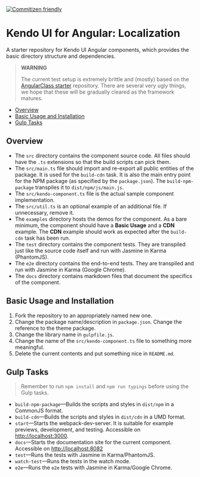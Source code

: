 [![Commitizen friendly](https://img.shields.io/badge/commitizen-friendly-brightgreen.svg)](http://commitizen.github.io/cz-cli/)

# Kendo UI for Angular: Localization

A starter repository for Kendo UI Angular components, which provides the basic directory structure and dependencies.

> **WARNING**
>
> The current test setup is extremely brittle and (mostly) based on the [AngularClass starter](https://github.com/AngularClass/angular2-webpack-starter) repository. There are several very ugly things, we hope that these will be gradually cleared as the framework matures.

* [Overview](https://github.com/telerik/kendo-angular-l10n/edit/l10n-service/README.md#overview)
* [Basic Usage and Installation](https://github.com/telerik/kendo-angular-l10n/edit/l10n-service/README.md#basic-usage-and-installation)
* [Gulp Tasks](https://github.com/telerik/kendo-angular-l10n/edit/l10n-service/README.md#gulp-tasks)

## Overview

- The `src` directory contains the component source code. All files should have the `.ts` extensions so that the build scripts can pick them.
- The `src/main.ts` file should import and re-export all public entities of the package. It is used for the `build-cdn` task. It is also the main entry point for the NPM package (as specified by the `package.json`). The `build-npm-package` transpiles it to `dist/npm/js/main.js`.
- The `src/kendo-component.ts` file is the actual sample component implementation.
- The `src/util.ts` is an optional example of an additional file. If unnecessary, remove it.
- The `examples` directory hosts the demos for the component. As a bare minimum, the component should have a **Basic Usage** and a **CDN** example.  The **CDN** example should work as expected after the `build-cdn` task has been run.
- The `test` directory contains the component tests. They are transpiled just like the source code itself and run with Jasmine in Karma (PhantomJS).
- The `e2e` directory contains the end-to-end tests. They are transpiled and run with Jasmine in Karma (Google Chrome).
- The `docs` directory contains markdown files that document the specifics of the component.

## Basic Usage and Installation

1. Fork the repository to an appropriately named new one.
1. Change the package name/description in `package.json`. Change the reference to the theme package.
1. Change the library name in `gulpfile.js`.
1. Change the name of the `src/kendo-component.ts` file to something more meaningful.
1. Delete the current contents and put something nice in `README.md`.

## Gulp Tasks

> Remember to run `npm install` and `npm run typings` before using the Gulp tasks.

- `build-npm-package`&mdash;Builds the scripts and styles in `dist/npm` in a CommonJS format.
- `build-cdn`&mdash;Builds the scripts and styles in `dist/cdn` in a UMD format.
- `start`&mdash;Starts the webpack-dev-server. It is suitable for example previews, development, and testing. Accessible on [http://localhost:3000](http://localhost:3000).
- `docs`&mdash;Starts the documentation site for the current component. Accessible on [http://localhost:8082](http://localhost:8082)
- `test`&mdash;Runs the tests with Jasmine in Karma/PhantomJS.
- `watch-test`&mdash;Runs the tests in the watch mode.
- `e2e`&mdash;Runs the `e2e` tests with Jasmine in Karma/Google Chrome.
